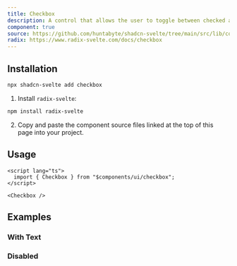 ```yaml
---
title: Checkbox
description: A control that allows the user to toggle between checked and not checked.
component: true
source: https://github.com/huntabyte/shadcn-svelte/tree/main/src/lib/components/ui/checkbox
radix: https://www.radix-svelte.com/docs/checkbox
---
```


<script>
  import { CheckboxDemo, CheckboxDemoDisabled, CheckboxDemoText, ComponentExample, ManualInstall } from '$lib/components/docs';
</script>

<ComponentExample src="src/lib/components/docs/examples/checkbox/CheckboxDemo.svelte">

<div slot="example">
<CheckboxDemo />
</div>

</ComponentExample>

## Installation

```bash
npx shadcn-svelte add checkbox
```

<ManualInstall>

1. Install `radix-svelte`:

```bash
npm install radix-svelte
```

2. Copy and paste the component source files linked at the top of this page into your project.

</ManualInstall>

## Usage

```svelte
<script lang="ts">
  import { Checkbox } from "$components/ui/checkbox";
</script>
```

```svelte
<Checkbox />
```

## Examples

### With Text

<ComponentExample src="src/lib/components/docs/examples/checkbox/CheckboxDemoText.svelte">

<div slot="example">
<CheckboxDemoText />
</div>

</ComponentExample>

### Disabled

<ComponentExample src="src/lib/components/docs/examples/checkbox/CheckboxDemoDisabled.svelte">

<div slot="example">
<CheckboxDemoDisabled />
</div>

</ComponentExample>
